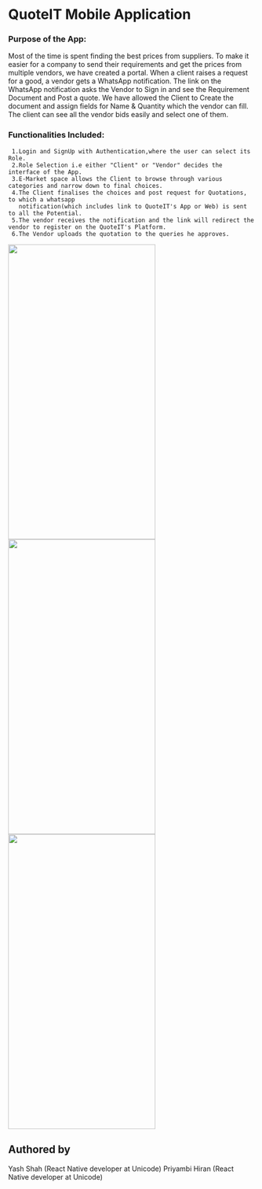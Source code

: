 # QuoteIT Mobile Application

### Purpose of the App:
 
 Most of the time is spent finding the best prices from suppliers. To make it easier for a company to send their requirements and get the prices from multiple vendors, we have created a portal. When a client raises a request for a good, a vendor gets a WhatsApp notification. The link on the WhatsApp notification asks the Vendor to Sign in and see the Requirement Document and Post a quote. We have allowed the Client to Create the document and assign fields for Name & Quantity which the vendor can fill. The client can see all the vendor bids easily and select one of them.

### Functionalities Included:
     1.Login and SignUp with Authentication,where the user can select its Role.
     2.Role Selection i.e either "Client" or "Vendor" decides the interface of the App.
     3.E-Market space allows the Client to browse through various categories and narrow down to final choices.
     4.The Client finalises the choices and post request for Quotations, to which a whatsapp 
       notification(which includes link to QuoteIT's App or Web) is sent to all the Potential.
     5.The vendor receives the notification and the link will redirect the vendor to register on the QuoteIT's Platform.
     6.The Vendor uploads the quotation to the queries he approves.
     
<img src="https://user-images.githubusercontent.com/79246912/146864614-30c092d9-e77d-4c57-adaa-8ed6fb6bca06.png"  width="300" height="600">                            <img src="https://user-images.githubusercontent.com/79246912/146864629-047e0a5f-277d-4ef3-a2ba-857eb625f6a0.png"  width="300" height="600">                        <img src="https://user-images.githubusercontent.com/79246912/146864638-f1f5e1fe-4f79-491a-bc77-973b6803dab6.png"  width="300" height="600">



## Authored by
Yash Shah (React Native developer at Unicode)
Priyambi Hiran (React Native developer at Unicode)
